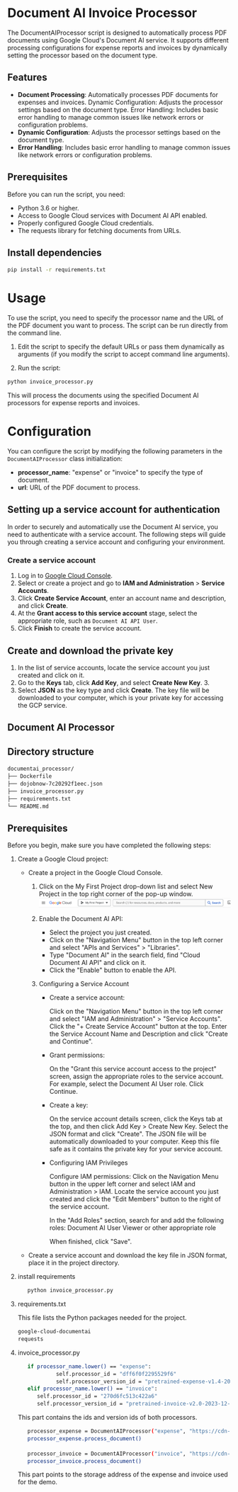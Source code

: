 # Document AI Invoice Processor

The DocumentAIProcessor script is designed to automatically process PDF documents using Google Cloud's Document AI service. It supports different processing configurations for expense reports and invoices by dynamically setting the processor based on the document type.

## Features

- **Document Processing**: Automatically processes PDF documents for expenses and invoices.
Dynamic Configuration: Adjusts the processor settings based on the document type.
Error Handling: Includes basic error handling to manage common issues like network errors or configuration problems.
- **Dynamic Configuration**: Adjusts the processor settings based on the document type.
- **Error Handling**: Includes basic error handling to manage common issues like network errors or configuration problems.

## Prerequisites

Before you can run the script, you need:

- Python 3.6 or higher.
- Access to Google Cloud services with Document AI API enabled.
- Properly configured Google Cloud credentials.
- The requests library for fetching documents from URLs.

## Install dependencies

```bash
pip install -r requirements.txt
```

# Usage
To use the script, you need to specify the processor name and the URL of the PDF document you want to process. The script can be run directly from the command line.

1. Edit the script to specify the default URLs or pass them dynamically as arguments (if you modify the script to accept command line arguments).

2. Run the script:

```bash
python invoice_processor.py
```
This will process the documents using the specified Document AI processors for expense reports and invoices.

# Configuration
You can configure the script by modifying the following parameters in the `DocumentAIProcessor` class initialization:

 - **processor_name**: "expense" or "invoice" to specify the type of document.
 - **url**: URL of the PDF document to process.


## Setting up a service account for authentication

In order to securely and automatically use the Document AI service, you need to authenticate with a service account. The following steps will guide you through creating a service account and configuring your environment.

### Create a service account

1. Log in to [Google Cloud Console](https://console.cloud.google.com/).
2. Select or create a project and go to **IAM and Administration** > **Service Accounts**.
3. Click **Create Service Account**, enter an account name and description, and click **Create**.
4. At the **Grant access to this service account** stage, select the appropriate role, such as `Document AI API User`.
5. Click **Finish** to create the service account.

## Create and download the private key

1. In the list of service accounts, locate the service account you just created and click on it.
2. Go to the **Keys** tab, click **Add Key**, and select **Create New Key**. 3.
3. Select **JSON** as the key type and click **Create**. The key file will be downloaded to your computer, which is your private key for accessing the GCP service.

## Document AI Processor

## Directory structure

```bash
documentai_processor/
├── Dockerfile
├── dojobnow-7c20292f1eec.json
├── invoice_processor.py
├── requirements.txt
└── README.md
```

## Prerequisites

Before you begin, make sure you have completed the following steps:

1. Create a Google Cloud project:

   - Create a project in the Google Cloud Console.
      1. Click on the My First Project drop-down list and select New Project in the top right corner of the pop-up window.
            ![Alt text](image.png)
      2. Enable the Document AI API:

         - Select the project you just created.
         - Click on the "Navigation Menu" button in the top left corner and select "APIs and Services" > "Libraries".
         - Type "Document AI" in the search field, find "Cloud Document AI API" and click on it.
         - Click the "Enable" button to enable the API.
      3. Configuring a Service Account
         
         - Create a service account:

            Click on the "Navigation Menu" button in the top left corner and select "IAM and Administration" > "Service Accounts".
            Click the "+ Create Service Account" button at the top.
            Enter the Service Account Name and Description and click "Create and Continue".
         
         - Grant permissions:

            On the "Grant this service account access to the project" screen, assign the appropriate roles to the service account. For example, select the Document AI User role.
            Click Continue.
         
         - Create a key:

            On the service account details screen, click the Keys tab at the top, and then click Add Key > Create New Key.
            Select the JSON format and click "Create".
            The JSON file will be automatically downloaded to your computer. Keep this file safe as it contains the private key for your service account.
         
         - Configuring IAM Privileges
         
            Configure IAM permissions:
            Click on the Navigation Menu button in the upper left corner and select IAM and Administration > IAM.
            Locate the service account you just created and click the "Edit Members" button to the right of the service account.
            
            In the "Add Roles" section, search for and add the following roles:
               Document AI User
               Viewer or other appropriate role
            
            When finished, click "Save".

   - Create a service account and download the key file in JSON format, place it in the project directory.

3. install requirements

   ```bash
      python invoice_processor.py
   ```

2. requirements.txt

   This file lists the Python packages needed for the project.

   ```bash
   google-cloud-documentai
   requests
   ```

3. invoice_processor.py

   ```bash
      if processor_name.lower() == "expense":
               self.processor_id = "dff6f0f2295529f6"
               self.processor_version_id = "pretrained-expense-v1.4-2022-11-18"
      elif processor_name.lower() == "invoice":
         self.processor_id = "270d6fc513c422a6"
         self.processor_version_id = "pretrained-invoice-v2.0-2023-12-06"
   ```
   This part contains the ids and version ids of both processors.



   ```bash
      processor_expense = DocumentAIProcessor("expense", "https://cdn-au-dev.dojobnow.io/20240416/d206734c-3cb2-47d4-b29e-e7263239fffc.pdf")
      processor_expense.process_document()

      processor_invoice = DocumentAIProcessor("invoice", "https://cdn-au-dev.dojobnow.io/20240416/d206734c-3cb2-47d4-b29e-e7263239fffc.pdf")
      processor_invoice.process_document()
   ```

   This part points to the storage address of the expense and invoice used for the demo.
